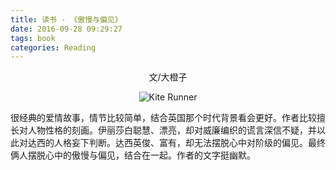 ```yaml
---
title: 读书 - 《傲慢与偏见》
date: 2016-09-28 09:29:27
tags: book
categories: Reading
---
```


<center>文/大橙子

![Kite Runner](/images/pride_prejudice.jpg)

</center>

很经典的爱情故事，情节比较简单，结合英国那个时代背景看会更好。作者比较擅长对人物性格的刻画。伊丽莎白聪慧、漂亮，却对威廉编织的谎言深信不疑，并以此对达西的人格妄下判断。达西英俊、富有，却无法摆脱心中对阶级的偏见。最终俩人摆脱心中的傲慢与偏见，结合在一起。作者的文字挺幽默。